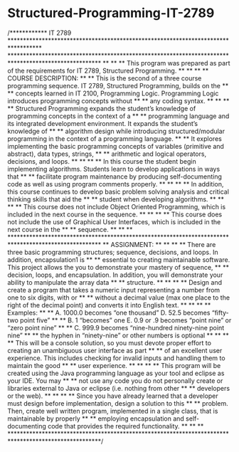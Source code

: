 # Structured-Programming-IT-2789
/************ IT 2789 **********************************************************************************
	*****************************************************************************************************
	** **
	** This program was prepared as part of the requirements for IT 2789, Structured Programming. **
	** **
	** COURSE DESCRIPTION: **
	** This is the second of a three course programming sequence. IT 2789, Structured Programming, builds on the **
	** concepts learned in IT 2100, Programming Logic. Programming Logic introduces programming concepts without **
	** any coding syntax. **
	** **
	** Structured Programming expands the student’s knowledge of programming concepts in the context of a **
	** programming language and its integrated development environment. It expands the student’s knowledge of **
	** algorithm design while introducing structured/modular programming in the context of a programming language. **
	** It explores implementing the basic programming concepts of variables (primitive and abstract), data types, strings, **
	** arithmetic and logical operators, decisions, and loops. **
	** **
	** In this course the student begin implementing algorithms. Students learn to develop applications in ways that **
	** facilitate program maintenance by producing self-documenting code as well as using program comments properly. **
	** **
	** In addition, this course continues to develop basic problem solving analysis and critical thinking skills that aid the **
	** student when developing algorithms. **
	** **
	** This course does not include Object Oriented Programming, which is included in the next course in the sequence. **
	** **
	** This course does not include the use of Graphical User Interfaces, which is included in the next course in the **
	** sequence. **
	** **
	*****************************************************************************************************
	** ASSIGNMENT: **
	** **
	** There are three basic programming structures; sequence, decisions, and loops. In addition, encapsulation1 is **
	** essential to creating maintainable software. This project allows the you to demonstrate your mastery of sequence, **
	** decision, loops, and encapsulation. In addition, you will demonstrate your ability to manipulate the array data **
	** structure. **
	** **
	** Design and create a program that takes a numeric input representing a number from one to six digits, with or **
	** without a decimal value (max one place to the right of the decimal point) and converts it into English text. **
	** **
	** Examples: **
	** A. 1000.0 becomes “one thousand” D. 52.5 becomes “fifty-two point five” **
	** B. 1 “becomes” one E. 0.9 or .9 becomes “point nine” or “zero point nine” **
	** C. 999.9 becomes “nine-hundred ninety-nine point nine” **
	** the hyphen in “ninety-nine” or other numbers is optional **
	** **
	** This will be a console solution, so you must devote proper effort to creating an unambiguous user interface as part **
	** of an excellent user experience. This includes checking for invalid inputs and handling them to maintain the good **
	** user experience. **
	** **
	** This program will be created using the Java programming language as your tool and eclipse as your IDE. You may **
	** not use any code you do not personally create or libraries external to Java or eclipse (i.e. nothing from other **
	** developers or the web). **
	** **
	** Since you have already learned that a developer must design before implementation, design a solution to this **
	** problem. Then, create well written program, implemented in a single class, that is maintainable by properly **
	** employing encapsulation and self-documenting code that provides the required functionality. **
	** **
	*****************************************************************************************************/
